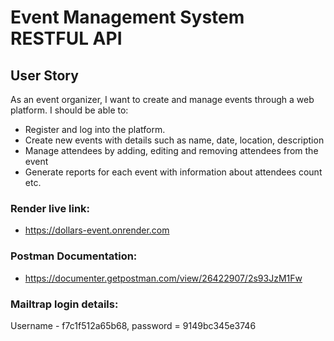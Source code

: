 # Event Management System RESTFUL API

## User Story
As an event organizer, I want to create and manage events through a web platform. I should be able to:
- Register and log into the platform.
- Create new events with details such as name, date, location, description 
- Manage attendees by adding, editing and removing attendees from the event
- Generate reports for each event with information about attendees count etc.

### Render live link:
- https://dollars-event.onrender.com

### Postman Documentation:
- https://documenter.getpostman.com/view/26422907/2s93JzM1Fw

### Mailtrap login details:
Username - f7c1f512a65b68, password = 9149bc345e3746
